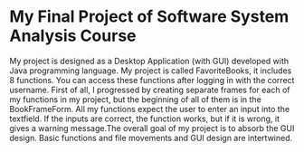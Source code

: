 # My Final Project of Software System Analysis Course
 My project is designed as a Desktop Application (with GUI) developed with Java programming language. 
 My project is called FavoriteBooks, it includes 8 functions. You can access these functions after logging in with the correct username. First of all, I progressed by creating separate frames for each of my functions in my project, but the beginning of all of them is in the BookFrameForm. All my functions expect the user to enter an input into the textfield. If the inputs are correct, the function works, but if it is wrong, it gives a warning message.The overall goal of my project is to absorb the GUI design. Basic functions and file movements and GUI design are intertwined.
